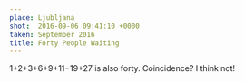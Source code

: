```yaml
---
place: Ljubljana
shot:  2016-09-06 09:41:10 +0000
taken: September 2016
title: Forty People Waiting
---
```


1+2+3+6+9+11−19+27 is also forty. Coincidence? I think not!
